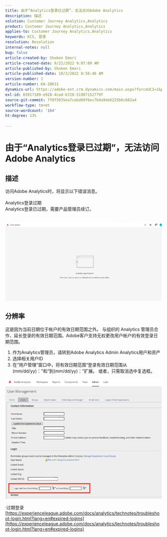 ```yaml
---
title: 由于“Analytics登录已过期”，无法访问Adobe Analytics
description: 描述
solution: Customer Journey Analytics,Analytics
product: Customer Journey Analytics,Analytics
applies-to: Customer Journey Analytics,Analytics
keywords: KCS, 登录
resolution: Resolution
internal-notes: null
bug: false
article-created-by: Shoken Emori
article-created-date: 9/22/2022 9:07:09 AM
article-published-by: Shoken Emori
article-published-date: 10/3/2022 8:56:46 AM
version-number: 1
article-number: KA-20631
dynamics-url: https://adobe-ent.crm.dynamics.com/main.aspx?forceUCI=1&pagetype=entityrecord&etn=knowledgearticle&id=e4b722ec-553a-ed11-9db0-0022480869de
exl-id: 65917189-e928-4cad-b728-51987152779f
source-git-commit: 7f0f5035ea7cebd60f6ec7bda9de6225b6c602a4
workflow-type: tm+mt
source-wordcount: '164'
ht-degree: 13%

---
```


# 由于“Analytics登录已过期”，无法访问Adobe Analytics

## 描述

访问Adobe Analytics时，将显示以下错误消息。
<br> 
<br>Analytics登录过期
<br>Analytics登录已过期，需要产品管理员续订。
<br> <br><br>![](assets/___871742cf-563a-ed11-9db0-0022480869de___.jpeg)

## 分辨率


这是因为当前日期位于帐户的有效日期范围之外。 与组织的 Analytics 管理员合作，延长登录的有效日期范围。Adobe客户支持无权更改用户帐户的有效登录日期范围。

1. 作为Analytics管理员，请转到Adobe Analytics Admin Analytics用户和资产
2. 选择相关用户ID
3. 在“用户管理”窗口中，将有效日期范围“登录有效日期范围从(mm/dd/yy)：”和“到(mm/dd/yy)：”扩展。 或者，只需取消选中复选框。


![](assets/6282c86d-563a-ed11-9db0-0022480869de.png)

·过期登录
[https://experienceleague.adobe.com/docs/analytics/technotes/troubleshoot-login.html?lang=en#expired-logins](https://experienceleague.adobe.com/docs/analytics/technotes/troubleshoot-login.html?lang=en#expired-logins)
